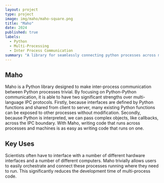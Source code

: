 ```yaml
---
layout: project
type: project
image: img/maho/maho-square.png
title: "Maho"
date: 2024
published: true
labels:
  - Python
  - Multi-Processing
  - Inter Process Communication
summary: "A library for seamlessly connecting python processes across mutliple computers."
---
```


## Maho

Maho is a Python library designed to make inter-process communication between Python processes trivial. By focusing on Python-Python communication, it is able to have two significant strengths over multi-language IPC protocols. Firstly, because interfaces are defined by Python functions and shared from client to server, many existing Python functions can be exposed to other processes without modification. Secondly, because Python is interpreted, we can pass complex objects, like callbacks, across the IPC boundary. With Maho, writing code that runs across processes and machines is as easy as writing code that runs on one.

## Key Uses

Scientists often have to interface with a number of different hardware interfaces and a number of different computers. Maho trivially allows users to easily orchestrate and connect these processes running where they need to run. This significantly reduces the development time of multi-process code.
